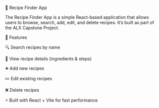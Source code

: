 🍲 Recipe Finder App

The Recipe Finder App is a simple React-based application that allows users to browse, search, add, edit, and delete recipes. It’s built as part of the ALX Capstone Project.

🚀 Features

🔍 Search recipes by name

📖 View recipe details (ingredients & steps)

➕ Add new recipes

✏️ Edit existing recipes

❌ Delete recipes

⚡ Built with React + Vite for fast performance
